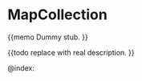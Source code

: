 MapCollection 
=============


{{memo Dummy stub. }}

{{todo replace with real description. }}





@index:

